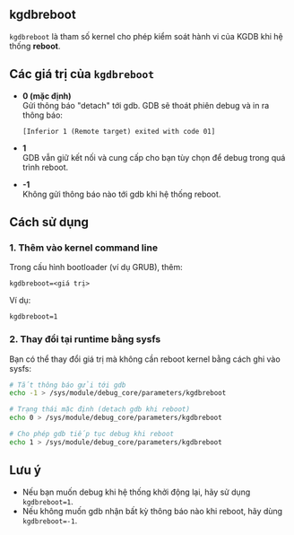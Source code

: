 kgdbreboot
-----------

`kgdbreboot` là tham số kernel cho phép kiểm soát hành vi của KGDB khi hệ thống **reboot**.

## Các giá trị của `kgdbreboot`

- **0 (mặc định)**  
  Gửi thông báo "detach" tới gdb. GDB sẽ thoát phiên debug và in ra thông báo:  
  ```
  [Inferior 1 (Remote target) exited with code 01]
  ```

- **1**  
  GDB vẫn giữ kết nối và cung cấp cho bạn tùy chọn để debug trong quá trình reboot.

- **-1**  
  Không gửi thông báo nào tới gdb khi hệ thống reboot.

## Cách sử dụng

### 1. Thêm vào kernel command line
Trong cấu hình bootloader (ví dụ GRUB), thêm:  
```
kgdbreboot=<giá trị>
```

Ví dụ:
```
kgdbreboot=1
```

### 2. Thay đổi tại runtime bằng sysfs
Bạn có thể thay đổi giá trị mà không cần reboot kernel bằng cách ghi vào sysfs:

```bash
# Tắt thông báo gửi tới gdb
echo -1 > /sys/module/debug_core/parameters/kgdbreboot

# Trạng thái mặc định (detach gdb khi reboot)
echo 0 > /sys/module/debug_core/parameters/kgdbreboot

# Cho phép gdb tiếp tục debug khi reboot
echo 1 > /sys/module/debug_core/parameters/kgdbreboot
```

## Lưu ý
- Nếu bạn muốn debug khi hệ thống khởi động lại, hãy sử dụng `kgdbreboot=1`.  
- Nếu không muốn gdb nhận bất kỳ thông báo nào khi reboot, hãy dùng `kgdbreboot=-1`.  